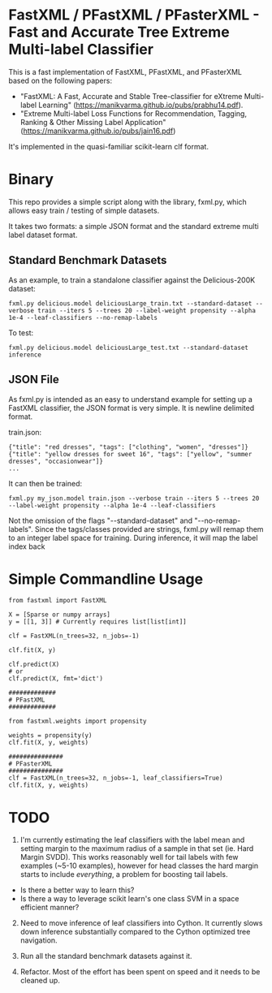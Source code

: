 FastXML / PFastXML / PFasterXML - Fast and Accurate Tree Extreme Multi-label Classifier
===

This is a fast implementation of FastXML, PFastXML, and PFasterXML based on the following papers:

 - "FastXML: A Fast, Accurate and Stable Tree-classifier for eXtreme Multi-label Learning" (https://manikvarma.github.io/pubs/prabhu14.pdf).  
 - "Extreme Multi-label Loss Functions for Recommendation, Tagging, Ranking & Other Missing Label Application" (https://manikvarma.github.io/pubs/jain16.pdf)

It's implemented in the quasi-familiar scikit-learn clf format.

Binary
===

This repo provides a simple script along with the library, fxml.py, which allows easy train / testing of simple datasets.

It takes two formats: a simple JSON format and the standard extreme multi label dataset format.

Standard Benchmark Datasets
---

As an example, to train a standalone classifier against the Delicious-200K dataset:

    fxml.py delicious.model deliciousLarge_train.txt --standard-dataset --verbose train --iters 5 --trees 20 --label-weight propensity --alpha 1e-4 --leaf-classifiers --no-remap-labels

To test:

    fxml.py delicious.model deliciousLarge_test.txt --standard-dataset inference

JSON File
---

As fxml.py is intended as an easy to understand example for setting up a FastXML classifier, the JSON format
is very simple.  It is newline delimited format.

train.json:
    
    {"title": "red dresses", "tags": ["clothing", "women", "dresses"]}
    {"title": "yellow dresses for sweet 16", "tags": ["yellow", "summer dresses", "occasionwear"]}
    ...

It can then be trained:
    
    fxml.py my_json.model train.json --verbose train --iters 5 --trees 20 --label-weight propensity --alpha 1e-4 --leaf-classifiers

Not the omission of the flags "--standard-dataset" and "--no-remap-labels".  Since the tags/classes provided are strings, fxml.py will remap them to an integer label space for training.  During inference, it will map the label index back

Simple Commandline Usage
===

    from fastxml import FastXML

    X = [Sparse or numpy arrays]
    y = [[1, 3]] # Currently requires list[list[int]]

    clf = FastXML(n_trees=32, n_jobs=-1)

    clf.fit(X, y)

    clf.predict(X)
    # or
    clf.predict(X, fmt='dict')

    #############
    # PFastXML
    #############

    from fastxml.weights import propensity

    weights = propensity(y)
    clf.fit(X, y, weights)
    
    ###############
    # PFasterXML
    ###############
    clf = FastXML(n_trees=32, n_jobs=-1, leaf_classifiers=True)
    clf.fit(X, y, weights)

TODO
===

1. I'm currently estimating the leaf classifiers with the label mean and setting margin to the maximum radius of a sample in that set (ie. Hard Margin SVDD).  This works reasonably well for tail labels with few examples (~5-10 examples), however for head classes the hard margin starts to include _everything_, a problem for boosting tail labels.

 - Is there a better way to learn this?
 - Is there a way to leverage scikit learn's one class SVM in a space efficient manner?

2. Need to move inference of leaf classifiers into Cython.  It currently slows down inference substantially compared to the Cython optimized tree navigation.

3. Run all the standard benchmark datasets against it.

4. Refactor.  Most of the effort has been spent on speed and it needs to be cleaned up.
